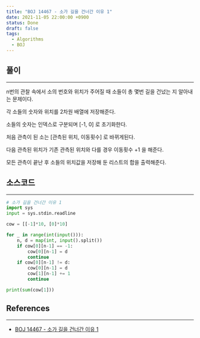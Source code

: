 ```yaml
---
title: "BOJ 14467 - 소가 길을 건너간 이유 1"
date: 2021-11-05 22:00:00 +0900
status: Done
draft: false
tags:
  - Algorithms
  - BOJ
---
```

## 풀이
---
n번의 관찰 속에서 소의 번호와 위치가 주어질 때 소들이 총 몇번 길을 건넜는 지 알아내는 문제이다.

각 소들의 숫자와 위치를 2차원 배열에 저장해준다.

소들의 숫자는 인덱스로 구분되며 [-1, 0] 로 초기화한다.

처음 관측이 된 소는 [관측된 위치, 이동횟수] 로 바뀌게된다.

다음 관측된 위치가 기존 관측된 위치와 다를 경우 이동횟수 +1 을 해준다.

모든 관측이 끝난 후 소들의 위치값을 저장해 둔 리스트의 합을 출력해준다.

## 소스코드
---
```python
# 소가 길을 건너간 이유 1
import sys
input = sys.stdin.readline

cow = [[-1]*10, [0]*10]

for _ in range(int(input())):
    n, d = map(int, input().split())
    if cow[0][n-1] == -1:
        cow[0][n-1] = d
        continue
    if cow[0][n-1] != d:
        cow[0][n-1] = d
        cow[1][n-1] += 1
        continue

print(sum(cow[1]))
```

## References
---
- [BOJ 14467 - 소가 길을 건너간 이유 1](https://www.acmicpc.net/problem/14467)
